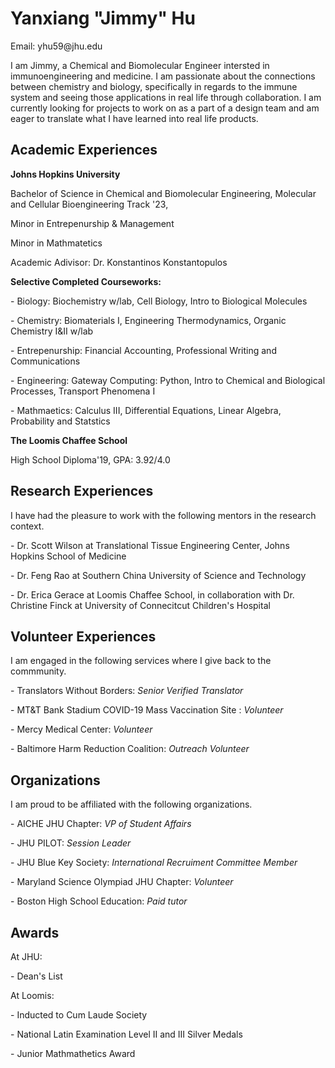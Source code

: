 
<html>
<h1>Yanxiang "Jimmy" Hu </h1>
  <p> Email: yhu59@jhu.edu</p>
  <p> I am Jimmy, a Chemical and Biomolecular Engineer intersted in immunoengineering and medicine. I am passionate about the connections between chemistry and biology, specifically in regards to the immune system and seeing those applications in real life through collaboration. I am currently looking for projects to work on as a part of a design team and am eager to translate what I have learned into real life products.</p>
  
<h2>Academic Experiences </h2>
  <p><b> Johns Hopkins University </b> </p>
  <p> Bachelor of Science in Chemical and Biomolecular Engineering, Molecular and Cellular Bioengineering Track '23, </p>
  <p> Minor in Entrepenurship & Management </p>
  <p> Minor in Mathmatetics </p>
  <p> Academic Adivisor: Dr. Konstantinos Konstantopulos </p>
  <p></p>
  <p> <b>Selective Completed Courseworks:</b></p>
  <p>         - Biology: Biochemistry w/lab, Cell Biology, Intro to Biological Molecules</p>
  <p>         - Chemistry: Biomaterials I, Engineering Thermodynamics, Organic Chemistry I&II w/lab </p>
  <p>         - Entrepenurship: Financial Accounting, Professional Writing and Communications </p>
  <p>         - Engineering: Gateway Computing: Python, Intro to Chemical and Biological Processes, Transport Phenomena I </p>
  <p>         - Mathmaetics: Calculus III, Differential Equations, Linear Algebra, Probability and Statstics</p>
  
  <p><b> The Loomis Chaffee School </b> </p>
  <p> High School Diploma'19, GPA: 3.92/4.0 </p>
  <p> </p>
 
<h2>Research Experiences </h2>
  <p> I have had the pleasure to work with the following mentors in the research context. </p>
  <p> - Dr. Scott Wilson at Translational Tissue Engineering Center, Johns Hopkins School of Medicine </p>
  <p> - Dr. Feng Rao at Southern China University of Science and Technology </p>
  <p> - Dr. Erica Gerace at Loomis Chaffee School, in collaboration with Dr. Christine Finck at University of Connecitcut Children's Hospital  </p>
  
<h2>Volunteer Experiences </h2>
  <p> I am engaged in the following services where I give back to the commmunity. </p>
  <p> - Translators Without Borders: <i>Senior Verified Translator</i> </p>
  <p> - MT&T Bank Stadium COVID-19 Mass Vaccination Site : <i>Volunteer</i> </p>
  <p> - Mercy Medical Center: <i>Volunteer </i> </p>
  <p> - Baltimore Harm Reduction Coalition: <i> Outreach Volunteer </i></p>
 

<h2> Organizations </h2>
<p> I am proud to be affiliated with the following organizations. </p>
  <p> - AICHE JHU Chapter: <i>VP of Student Affairs</i> </p>
  <p> - JHU PILOT: <i>Session Leader </i></p>
  <p> - JHU Blue Key Society: <i>International Recruiment Committee Member  </i> </p>
  <p> - Maryland Science Olympiad JHU Chapter: <i> Volunteer </i> </p>
  <p> - Boston High School Education: <i> Paid tutor </i> </p>

<h2> Awards </h2>
  <p> At JHU: </p>
  <p>     - Dean's List </p>
  <p> At Loomis: </p> 
  <p>     - Inducted to Cum Laude Society </p>
  <p>     - National Latin Examination Level II and III Silver Medals </p>
  <p>     - Junior Mathmathetics Award </p>
    

